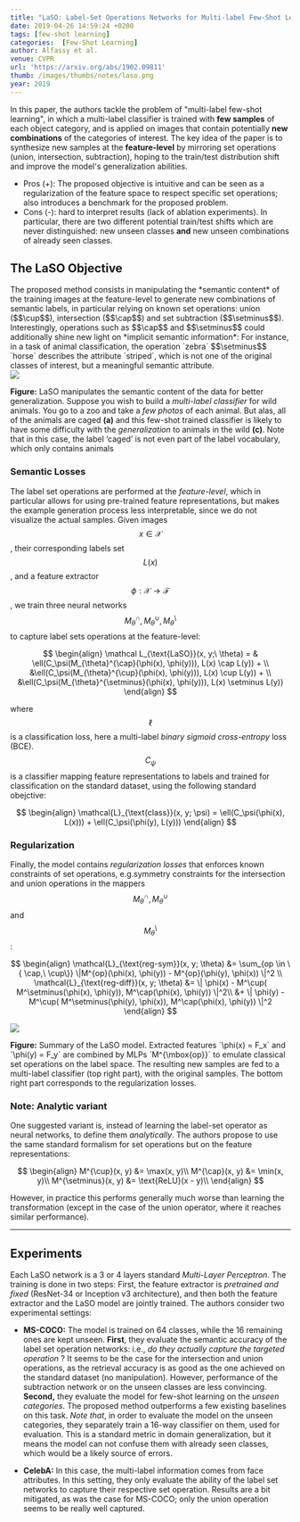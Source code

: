 ```yaml
---
title: "LaSO: Label-Set Operations Networks for Multi-label Few-Shot Learning"
date: 2019-04-26 14:59:24 +0200
tags: [few-shot learning]
categories:  [Few-Shot Learning]
author: Alfassy et al.
venue: CVPR
url: 'https://arxiv.org/abs/1902.09811'
thumb: /images/thumbs/notes/laso.png
year: 2019
---
```


<div class="summary">
  In this paper, the authors tackle the problem of "multi-label few-shot learning", in which a multi-label classifier is trained with <b>few samples</b> of each object category, and is applied on images that contain potentially <b>new combinations</b> of the categories of interest. The key idea of the paper is to synthesize new samples at the <b>feature-level</b> by mirroring set operations (union, intersection, subtraction), hoping to the train/test distribution shift and improve the model's generalization abilities.

  <ul>
    <li><span class="pros">Pros (+):</span> The proposed objective is intuitive and can be seen as a regularization of the feature space to respect specific set operations; also introduces a benchmark for the proposed problem.</li>
    <li><span class="cons">Cons (-):</span> hard to interpret results (lack of ablation experiments). In particular, there are two different potential train/test shifts which are never distinguished: new unseen classes <b>and</b> new unseen combinations of already seen classes.</li>
  </ul>
</div>


<h2 class="section proposed"> The LaSO Objective</h2>
The proposed method consists in manipulating the *semantic content* of the training images at the feature-level to generate new combinations of semantic labels, in particular relying on known set operations: union ($$\cup$$), intersection ($$\cap$$) and set subtraction ($$\setminus$$). Interestingly, operations such as $$\cap$$ and $$\setminus$$ could additionally shine new light on *implicit semantic information*: For instance, in a task of animal classification, the operation `zebra` $$\setminus$$ `horse` describes the attribute `striped`, which is not one of the original classes of interest, but a meaningful semantic attribute.


<div class="figure">
<img src="{{ site.baseurl }}/images/posts/laso.png">
<p><b>Figure:</b>  LaSO manipulates the semantic content of the data for better generalization. Suppose you wish to build a <i>multi-label classifier</i> for wild animals. You go to a zoo and take a <i>few photos</i> of each animal. But alas, all of the animals are caged <b>(a)</b> and this few-shot trained classifier is likely to have some difficulty with the <i>generalization</i> to animals in the wild <b>(c)</b>. Note that in this case, the label ‘caged’ is not even part of the label vocabulary, which only contains animals</p>
</div>


### Semantic Losses
The label set operations are performed at the *feature-level*, which in particular allows for using pre-trained feature representations, but makes the example generation process less interpretable, since we do not visualize the actual samples. Given images $$x \in \mathcal X$$, their corresponding labels set $$L(x)$$, and a feature extractor $$\phi: \mathcal X \rightarrow \mathcal F$$, we train three neural networks $$M_{\theta}^{\cap}, M_{\theta}^{\cup}, M_{\theta}^{\setminus}$$ to capture label sets operations at the feature-level:

$$
\begin{align}
\mathcal L_{\text{LaSO}}(x, y;\ \theta) = & \ell(C_\psi(M_{\theta}^{\cap}(\phi(x), \phi(y))), L(x) \cap L(y))  + \\
&\ell(C_\psi(M_{\theta}^{\cup}(\phi(x), \phi(y))), L(x) \cup L(y))  + \\
&\ell(C_\psi(M_{\theta}^{\setminus}(\phi(x), \phi(y))), L(x) \setminus L(y))
\end{align}
$$

where $$\ell$$ is a classification loss, here a multi-label *binary sigmoid cross-entropy* loss (BCE). $$C_\psi$$ is  a classifier mapping feature representations to labels and trained for classification on the standard dataset, using the following standard obejctive:

$$
\begin{align}
\mathcal{L}_{\text{class}}(x, y; \psi) = \ell(C_\psi(\phi(x), L(x))) + \ell(C_\psi(\phi(y), L(y)))
\end{align}
$$


### Regularization
Finally, the model contains *regularization losses* that enforces known constraints of set operations, e.g.symmetry constraints for the intersection and union operations in the mappers $$M_\theta^\cap, M_\theta^\cup$$ and $$M_\theta^\setminus$$:

$$
\begin{align}
\mathcal{L}_{\text{reg-sym}}(x, y; \theta) &= \sum_{op \in \{ \cap,\ \cup\}} \|M^{op}(\phi(x), \phi(y)) - M^{op}(\phi(y), \phi(x)) \|^2 \\
\mathcal{L}_{\text{reg-diff}}(x, y; \theta) &= \| \phi(x) - M^\cup( M^\setminus(\phi(x), \phi(y)), M^\cap(\phi(x), \phi(y)) \|^2\\
 &+ \| \phi(y) - M^\cup( M^\setminus(\phi(y), \phi(x)), M^\cap(\phi(x), \phi(y)) \|^2
\end{align}
$$


<div class="figure">
<img src="{{ site.baseurl }}/images/posts/laso_model.png">
<p><b>Figure:</b>  Summary of the LaSO model. Extracted features `\phi(x) = F_x` and `\phi(y) = F_y` are combined by MLPs `M^{\mbox{op}}` to emulate classical set operations on the label space. The resulting new samples are fed to a multi-label classifier (top right part), with the original samples. The bottom right part corresponds to the regularization losses. </p>
</div>


### Note: Analytic variant
One suggested variant is, instead of learning the label-set operator as neural networks, to define them *analytically*. The authors propose to use the same standard formalism for set operations but on the feature representations:

$$
\begin{align}
M^{\cup}(x, y) &= \max(x, y)\\
M^{\cap}(x, y) &= \min(x, y)\\
M^{\setminus}(x, y) &= \text{ReLU}(x - y)\\
\end{align}
$$

However, in practice this performs generally much worse than learning the transformation (except in the case of the union operator, where it reaches similar performance).

---

<h2 class="section experiments"> Experiments </h2>

Each LaSO network is a 3 or 4 layers standard *Multi-Layer Perceptron*. The training is done in two steps: First, the feature extractor is  *pretrained and fixed* (ResNet-34 or Inception v3 architecture), and then both the feature extractor and the LaSO model are jointly trained. The authors consider two experimental settings:

  * **MS-COCO:** The model is trained on 64 classes, while the 16 remaining ones are kept unseen. **First**, they evaluate the semantic accuracy of the label set operation networks: i.e., *do they actually capture the targeted operation* ? It seems to be the case for the intersection and union operations, as the retrieval accuracy is as good as the one achieved on the standard dataset (no manipulation). However, performance of the subtraction network or on the unseen classes are less convincing. **Second,** they evaluate the model for few-shot learning on the *unseen categories*. The proposed method outperforms a few existing baselines on this task. *Note that*, in order to evaluate the model on the unseen categories, they separately train a 16-way classifier on them, used for evaluation. This is a standard metric in domain generalization, but it means the model can not confuse them with already seen classes, which would be a likely source of errors.


  * **CelebA:** In this case, the multi-label information comes from face attributes. In this setting, they only evaluate the ability of the label set networks to capture their respective set operation. Results are a bit mitigated, as was the case for MS-COCO; only the union operation seems to be really well captured.
